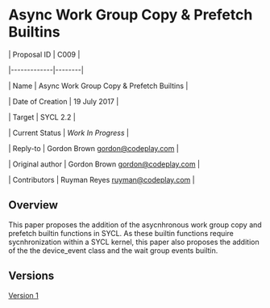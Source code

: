 # Async Work Group Copy & Prefetch Builtins

| Proposal ID | C009 |
|-------------|--------|
| Name | Async Work Group Copy & Prefetch Builtins |
| Date of Creation | 19 July 2017 |
| Target | SYCL 2.2 |
| Current Status | _Work In Progress_ |
| Reply-to | Gordon Brown <gordon@codeplay.com> |
| Original author | Gordon Brown <gordon@codeplay.com> |
| Contributors | Ruyman Reyes <ruyman@codeplay.com> |

## Overview

This paper proposes the addition of the asycnhronous work group copy and prefetch builtin functions in SYCL. As these builtin functions require sycnhronization within a SYCL kernel, this paper also proposes the addition of the the device_event class and the wait group events builtin.

## Versions

[Version 1](sycl-2.2/index.md)